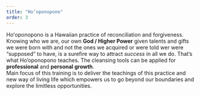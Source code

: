 ```yaml
---
title: "Ho’oponopono"
order: 3
---
```


Hoʻoponopono is a Hawaiian practice of reconciliation and forgiveness. Knowing who we are, our own **God / Higher Power** given talents and gifts we were born with and not the ones we acquired or were told wer were “supposed” to have, is a surefire way to attract *success* in all we do. That’s what Ho’oponopono teaches. The cleansing tools can be applied for **professional** and **personal growth**.  
Main focus of this training is to deliver the teachings of this practice and new way of living life which empowers us to go beyond our boundaries and explore the limitless opportunities. 